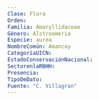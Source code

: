 ```yaml
---
Clase: Flora
Orden: 
Familia: Amaryllidaceae
Género: Alstroemeria
Especie: aurea
NombreComún: Amancay
CategoríaUICN: 
EstadoConservaciónNacional: 
SectorenlaRBHH: 
Presencia: 
TipoDeDato: 
Fuente: "C. Villagran"
---
```

